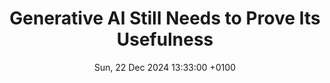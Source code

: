 ---
title: Generative AI Still Needs to Prove Its Usefulness
date: Sun, 22 Dec 2024 13:33:00 +0100
original_url: https://www.wired.com/story/generative-ai-will-need-to-prove-its-usefulness/
---